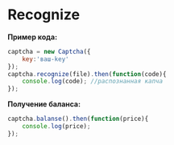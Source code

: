 # Recognize

__Пример кода:__
```js
captcha = new Captcha({
    key:'ваш-key'
});
captcha.recognize(file).then(function(code){
    console.log(code); //распознанная капча
});
```
__Получение баланса:__
```js
captcha.balanse().then(function(price){
    console.log(price);
});
